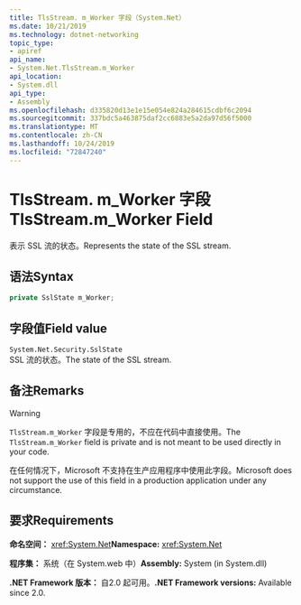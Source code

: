 ```yaml
---
title: TlsStream. m_Worker 字段（System.Net）
ms.date: 10/21/2019
ms.technology: dotnet-networking
topic_type:
- apiref
api_name:
- System.Net.TlsStream.m_Worker
api_location:
- System.dll
api_type:
- Assembly
ms.openlocfilehash: d335820d13e1e15e054e824a284615cdbf6c2094
ms.sourcegitcommit: 337bdc5a463875daf2cc6883e5a2da97d56f5000
ms.translationtype: MT
ms.contentlocale: zh-CN
ms.lasthandoff: 10/24/2019
ms.locfileid: "72847240"
---
```

# <a name="tlsstreamm_worker-field"></a><span data-ttu-id="4b78b-102">TlsStream. m_Worker 字段</span><span class="sxs-lookup"><span data-stu-id="4b78b-102">TlsStream.m_Worker Field</span></span>

<span data-ttu-id="4b78b-103">表示 SSL 流的状态。</span><span class="sxs-lookup"><span data-stu-id="4b78b-103">Represents the state of the SSL stream.</span></span>

## <a name="syntax"></a><span data-ttu-id="4b78b-104">语法</span><span class="sxs-lookup"><span data-stu-id="4b78b-104">Syntax</span></span>

```csharp
private SslState m_Worker;
```

## <a name="field-value"></a><span data-ttu-id="4b78b-105">字段值</span><span class="sxs-lookup"><span data-stu-id="4b78b-105">Field value</span></span>

`System.Net.Security.SslState`  
<span data-ttu-id="4b78b-106">SSL 流的状态。</span><span class="sxs-lookup"><span data-stu-id="4b78b-106">The state of the SSL stream.</span></span>

## <a name="remarks"></a><span data-ttu-id="4b78b-107">备注</span><span class="sxs-lookup"><span data-stu-id="4b78b-107">Remarks</span></span>

> [!WARNING]
> <span data-ttu-id="4b78b-108">`TlsStream.m_Worker` 字段是专用的，不应在代码中直接使用。</span><span class="sxs-lookup"><span data-stu-id="4b78b-108">The `TlsStream.m_Worker` field is private and is not meant to be used directly in your code.</span></span>
>
> <span data-ttu-id="4b78b-109">在任何情况下，Microsoft 不支持在生产应用程序中使用此字段。</span><span class="sxs-lookup"><span data-stu-id="4b78b-109">Microsoft does not support the use of this field in a production application under any circumstance.</span></span>

## <a name="requirements"></a><span data-ttu-id="4b78b-110">要求</span><span class="sxs-lookup"><span data-stu-id="4b78b-110">Requirements</span></span>

<span data-ttu-id="4b78b-111">**命名空间：** <xref:System.Net></span><span class="sxs-lookup"><span data-stu-id="4b78b-111">**Namespace:** <xref:System.Net></span></span>

<span data-ttu-id="4b78b-112">**程序集：** 系统（在 System.web 中）</span><span class="sxs-lookup"><span data-stu-id="4b78b-112">**Assembly:** System (in System.dll)</span></span>

<span data-ttu-id="4b78b-113">**.NET Framework 版本：** 自2.0 起可用。</span><span class="sxs-lookup"><span data-stu-id="4b78b-113">**.NET Framework versions:** Available since 2.0.</span></span>

